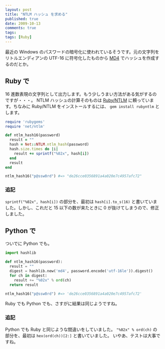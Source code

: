 ```yaml
---
layout: post
title: "NTLM ハッシュ を求める"
published: true
date: 2009-10-13
comments: true
tags:
tags: [Ruby]
---
```


最近の Windows のパスワードの暗号化に使われているそうです。元の文字列をリトルエンディアンの UTF-16 に符号化したものから [MD4](http://en.wikipedia.org/wiki/MD4) でハッシュを作成するのだとか。

## Ruby で

16 進数表現の文字列として出力します。もう少しうまい方法がある気がするのですが・・・。
NTLM ハッシュの計算そのものは [Ruby/NTLM](http://rubyforge.org/projects/rubyntlm/) に頼っています。ちなみに Ruby/NTLM をインストールするには、 `gem install rubyntlm` とします。

```rb
require 'rubygems'
require 'net/ntlm'

def ntlm_hash16(password)
  result = ""
  hash = Net::NTLM.ntlm_hash(password)
  hash.size.times do |i|
    result += sprintf("%02x", hash[i])
  end
  result
end

ntlm_hash16("p@ssw0rd") #=> "de26cce0356891a4a020e7c4957afc72"
```

### 追記

`sprintf("%02x", hash[i])` の部分を、最初は `hash[i].to_s(16)` と書いていました。しかし、これだと 15 以下の数が来たときに 0 が抜けてしまうので、修正しました。

## Python で

ついでに Python でも。

```py
import hashlib

def ntlm_hash16(password):
  result = ""
  digest = hashlib.new('md4', password.encode('utf-16le')).digest()
  for ch in digest:
    result += "%02x" % ord(ch)
  return result

ntlm_hash16("p@ssw0rd") #=> 'de26cce0356891a4a020e7c4957afc72'
```

Ruby でも Python でも、さすがに結果は同じようですね。

### 追記

Python でも Ruby と同じような間違いをしていました。
`"%02x" % ord(ch)` の部分を、最初は `hex(ord(ch))[2:]` と書いていました。
いやあ、テストは大事ですね。
